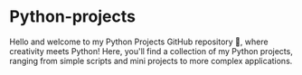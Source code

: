 # Python-projects

Hello and welcome to my Python Projects GitHub repository 🐍, where creativity meets Python! Here,
you'll find a collection of my Python projects, 
ranging from simple scripts and mini projects to more complex applications.
